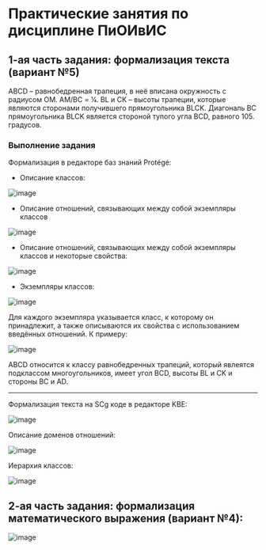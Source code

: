 # Практические занятия по дисциплине ПиОИвИС
## 1-ая часть задания: формализация текста (вариант №5)
АВСD – равнобедренная трапеция, в неё вписана окружность с радиусом ОМ. АМ/ВС = 1⁄4. BL и
СК – высоты трапеции, которые являются сторонами получившего прямоугольника BLCK.
Диагональ BC прямоугольника BLCK является стороной тупого угла BCD, равного 105.
градусов.
### Выполнение задания
Формализация в редакторе баз знаний Protégé:
- Описание классов:

![image](https://github.com/iis-32170x/RPIIS/assets/147048129/9b1c7b90-72ad-45ae-871b-f259a0bb8ef9)

- Описание отношений, связывающих между собой экземпляры классов

![image](https://github.com/iis-32170x/RPIIS/assets/147048129/cb1feaa7-b80b-4b32-b3b5-3412f4d177e3)

- Описание отношений, связывающих между собой экземпляры классов и некоторые свойства:

![image](https://github.com/iis-32170x/RPIIS/assets/147048129/07ad1e94-c72f-4aa9-be74-e96e48b2bf58)

- Экземпляры классов:

![image](https://github.com/iis-32170x/RPIIS/assets/147048129/a095428e-e1b4-4ce9-acb0-174c78a3ad92)


Для каждого экземпляра указывается класс, к которому он принадлежит, а также описываются их свойства с использованием введённых отношений. К примеру:

![image](https://github.com/iis-32170x/RPIIS/assets/147048129/3ec14013-2df3-4db3-81e0-6694d49732f8)

ABCD относится к классу равнобедренных трапеций, который явлеятся подклассом многоугольников, имеет угол BCD, высоты BL и CK и стороны BC и AD.



---

Формализация текста на SCg коде в редакторе KBE:

![image](https://github.com/iis-32170x/RPIIS/assets/147048129/2840ff9e-44d0-48cb-b2e4-1b9ceb09e9df)

Описание доменов отношений:

![image](https://github.com/iis-32170x/RPIIS/assets/147048129/435553c6-a843-42a3-995a-84046ebfed16)

Иерархия классов:

![image](https://github.com/iis-32170x/RPIIS/assets/147048129/7ce34d48-7f27-41af-bf2e-077de74ba4d4)

## 2-ая часть задания: формализация математического выражения (вариант №4):
![image](https://github.com/iis-32170x/RPIIS/assets/147048129/3f718b3c-0736-4e89-be9b-708beb7536f5)


